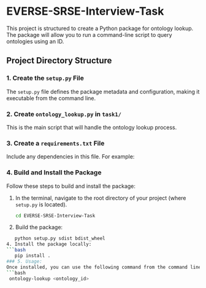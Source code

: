 # EVERSE-SRSE-Interview-Task

This project is structured to create a Python package for ontology lookup. The package will allow you to run a command-line script to query ontologies using an ID.

## Project Directory Structure


### 1. Create the `setup.py` File

The `setup.py` file defines the package metadata and configuration, making it executable from the command line.

### 2. Create `ontology_lookup.py` in `task1/`

This is the main script that will handle the ontology lookup process.

### 3. Create a `requirements.txt` File

Include any dependencies in this file. For example:


### 4. Build and Install the Package

Follow these steps to build and install the package:

1. In the terminal, navigate to the root directory of your project (where `setup.py` is located).
    ```bash
   cd EVERSE-SRSE-Interview-Task
2. Build the package: 
```bash
   python setup.py sdist bdist_wheel
4. Install the package locally:
```bash
   pip install .
### 5. Usage:
Once installed, you can use the following command from the command line to execute the script:
```bash
 ontology-lookup <ontology_id>

